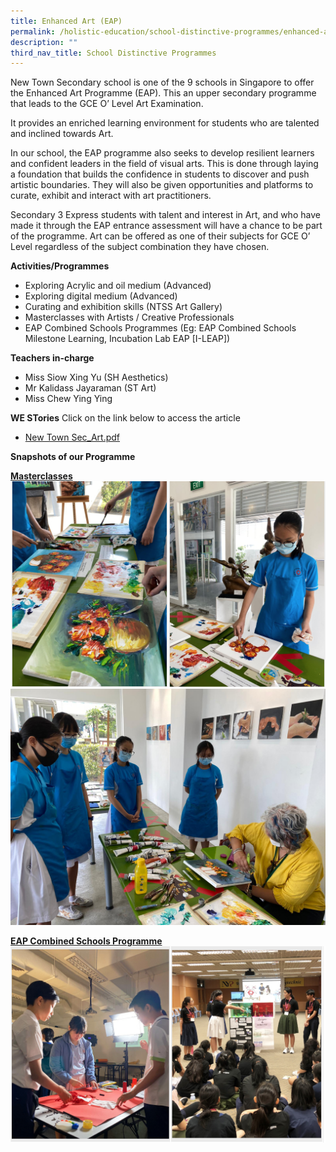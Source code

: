 ```yaml
---
title: Enhanced Art (EAP)
permalink: /holistic-education/school-distinctive-programmes/enhanced-art-eap
description: ""
third_nav_title: School Distinctive Programmes
---
```

New Town Secondary school is one of the 9 schools in Singapore to offer the Enhanced Art Programme (EAP). This an upper secondary programme that leads to the GCE O’ Level Art Examination.

It provides an enriched learning environment for students who are talented and inclined towards Art.

In our school, the EAP programme also seeks to develop resilient learners and confident leaders in the field of visual arts. This is done through laying a foundation that builds the confidence in students to discover and push artistic boundaries. They will also be given opportunities and platforms to curate, exhibit and interact with art practitioners.

Secondary 3 Express students with talent and interest in Art, and who have made it through the EAP entrance assessment will have a chance to be part of the programme. Art can be offered as one of their subjects for GCE O’ Level regardless of the subject combination they have chosen.

**Activities/Programmes**

* Exploring Acrylic and oil medium (Advanced)
* Exploring digital medium (Advanced)
* Curating and exhibition skills (NTSS Art Gallery)
* Masterclasses with Artists / Creative Professionals
* EAP Combined Schools Programmes (Eg: EAP Combined Schools Milestone Learning, Incubation Lab EAP [I-LEAP])


**Teachers in-charge**

* Miss Siow Xing Yu (SH Aesthetics)
* Mr Kalidass Jayaraman (ST Art)
* Miss Chew Ying Ying

**WE STories**
Click on the link below to access the article
* [New Town Sec_Art.pdf](/files/Pages%20from%20New%20Town%20Sec_Art.pdf)

**Snapshots of our Programme**

<u>**Masterclasses**</u>
![](/images/AEP%201.png)
![](/images/AEP.jpg)

<u>**EAP Combined Schools Programme**</u>
![](/images/AEP%202.png)